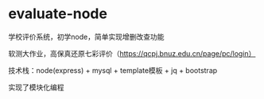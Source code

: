 # evaluate-node
学校评价系统，初学node，简单实现增删改查功能



软测大作业，高保真还原七彩评价（https://qcpj.bnuz.edu.cn/page/pc/login）



技术栈：node(express) + mysql +  template模板 + jq + bootstrap



实现了模块化编程

